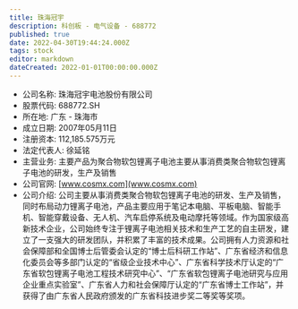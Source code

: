 ```yaml
---
title: 珠海冠宇
description: 科创板 - 电气设备 - 688772
published: true
date: 2022-04-30T19:44:24.000Z
tags: stock
editor: markdown
dateCreated: 2022-01-01T00:00:00.000Z
---
```


- 公司名称: 珠海冠宇电池股份有限公司
- 股票代码: 688772.SH
- 所在地: 广东 - 珠海市
- 成立日期: 2007年05月11日
- 注册资本: 112,185.575万元
- 法定代表人: 徐延铭
- 主营业务: 主要产品为聚合物软包锂离子电池主要从事消费类聚合物软包锂离子电池的研发，生产及销售
- 公司官网: [www.cosmx.com](www.cosmx.com)
- 公司介绍: 公司主要从事消费类聚合物软包锂离子电池的研发、生产及销售，同时布局动力锂离子电池，产品主要应用于笔记本电脑、平板电脑、智能手机、智能穿戴设备、无人机、汽车启停系统及电动摩托等领域。作为国家级高新技术企业，公司始终专注于锂离子电池相关技术和生产工艺的自主研发，建立了一支强大的研发团队，并积累了丰富的技术成果。公司拥有人力资源和社会保障部和全国博士后管委会认定的“博士后科研工作站”、广东省经济和信息化委员会等多部门认定的“省级企业技术中心”、广东省科学技术厅认定的“广东省软包锂离子电池工程技术研究中心”、“广东省软包锂离子电池研究与应用企业重点实验室”、广东省人力和社会保障厅认定的“广东省博士工作站”，并获得了由广东省人民政府颁发的广东省科技进步奖二等奖等奖项。


